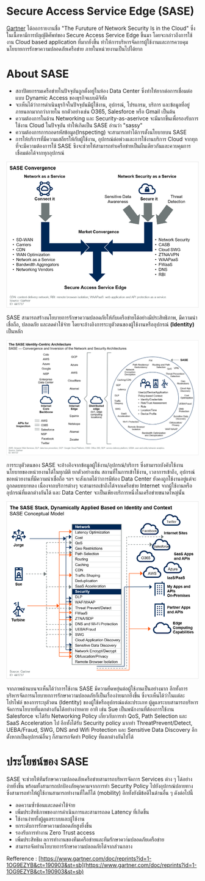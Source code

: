 # Secure Access Service Edge (SASE)

[Gartner](https://www.gartner.com/doc/reprints?id=1-1OG9EZYB&ct=190903&st=sb) ได้ออกรายงานชื่อ "The Furuture of Network Security Is in the Cloud" ซึ่งในเนื้อหามีการบัญญัติศัพท์ของ Secure Access Service Edge ขึ้นมา โดยจะกล่าวถึงการใช้งาน Cloud based application ที่มากยิ่งขึ้น ทำให้การบริหารจัดการผู้ใช้งานและการควบคุมนโยบายการรักษาความปลอดภัยเครือข่าย ภายในหน่วยงานเป็นไปได้ยาก 

# About SASE
- สถาปัตยกรรมเครือข่ายในปัจจุบันถูกตั้งอยู่ในห้อง Data Center ซึ่งทำให้ยากต่อการเชื่อมต่อแบบ Dynamic Access ของธุรกิจแบบดิจิทัล
- จะเห็นได้ว่าการดำเนินธุรกิจในปัจจุบันมีผู้ใช้งาน, อุปกรณ์, โปรแกรม, บริการ และข้อมูลที่อยู่ภายนอกมากกว่าภายใน ยกตัวอย่างเช่น O365, Salesforce หรือ Gmail เป็นต้น
- ความต้องการในด้าน Networking และ Security-as-aserivce จะมีมากขึ้นเพื่อรองรับการใช้งาน Cloud ในปัจจุบัน ทำให้เกิดเป็น SASE อ่านว่า "sassy"
- ความต้องการการถอดรหัสข้อมูล(Inspecting) จะสามารถทำได้การตั้งนโยบายบน SASE 
- การให้บริการที่มีความเสถียรให้กับผู้ใช้งาน, อุปกรณ์ต่อพ่วงและการใช้งานบริการ Cloud จากทุกที่จะมีความต้องการใช้ SASE ซึงจะช่วยให้สามารถทำเครือข่ายเป็นผืนเดียวกันและควบคุมการเชื่อมต่อได้จากทุกอุปกรณ์

![](/kb/img/SASE.png)

SASE สามารถสร้างนโยบายการรักษาความปลอดภัยให้กับเครือข่ายได้อย่างมีประสิทธิภาพ, มีความน่าเชื่อถือ, ปลอดภัย และลดค่าใช้จ่าย โดยจะอ้างอิงการระบุตัวตนของผู้ใช้งานหรืออุปกรณ์ **(Identity)** เป็นหลัก 

![](/kb/img/SASEidentity.png)

การระบุตัวตนของ SASE จะอ้างอิงจากข้อมูลผู้ใช้งาน/อุปกรณ์/บริการ ซึ่งสามารถบังคับใช้งานนโยบายของหน่วยงานได้ในทุกมิติ ยกตัวอย่างเช่น สถานที่ในการเข้าใช้งาน, เวลาการเข้าถึง, อุปกรณ์ขอหน่วยงานที่มีความน่าเชื่อถือ ฯลฯ จะสังเกตได้ว่าการมีห้อง Data Center ยังคงถูกใช้งานอยู่แต่จะถูกลดบทบาทลง เนื่องจากบริการต่างๆ จะสามารถเข้าถึงได้จากเครือข่าย Internet จากผู้ใช้งานหรืออุปกรณ์ที่แตกต่างกันได้ และ Data Center จะเป็นเพียงบริการหนึ่งในเครือข่ายขนาดใหญ่นั้น

![](/kb/img/SASECase.png)

จากภาพด้านบนจะเห็นได้ว่าการใช้งาน SASE มีความยืดหยุ่นต่อผู้ใช้งานเป็นอย่างมาก อีกทั้งการบริหารจัดการนโยบายกการรักษาความปลอดภัยก็เป็นเรื่องง่ายมากยิ่งขึ้น ซึ่งจะเห็นได้ว่าในแต่ละโปรไฟล์ ของการระบุตัวตน (Identity) ของผู้ใช้หรืออุปกรณ์แต่ละประเภท ผู้ดูแลระบบสามารถบริหารจัดการนโยบายที่แตกต่างกันได้อย่างง่ายดาย อาทิ เช่น Sue เป็นพนักงานที่ต้องการใช้งาน Salesforce จะได้รับ Networking Policy เกี่ยวกับการทำ QoS, Path Selection และ SaaS Acceleration ไป อีกทั้งได้รับ Security policy มากทำ ThreatPrevent/Detect, UEBA/Fraud, SWG, DNS and Wifi Protection และ Sensitive Data Discovery อีกตั้งหากเป็นอุปกรณ์อื่นๆ ก็สามารถจัดทำ Policy ที่แตกต่างกันไปได้

# ประโยชน์ของ SASE
SASE จะช่วยให้ทีมรักษาความปลอดภัยเครือข่ายสามารถบริหารจัดการ Services ต่าง ๆ ได้อย่างง่ายยิ่งขึ้น พร้อมทั้งสามารถปกป้องภัยคุกคามจากการทำ Security Policy ไปยังอุปกรณ์ปลายทาง ซึ่งสามารถทำให้ผู้ใช้งานสามารถทำงานที่ใดก็ได้ (mobility) อีกทั้งยังมีข้อดีในด้านอื่น ๆ ดังต่อไปนี้

- ลดความซ้ำซ้อนและลดค่าใช้จ่าย
- เพิ่มประสิทธิภาพของการดำเนินการและสามารถลด Latency ที่เกิดขึ้น
- ใช้งานง่ายทั้งผู้ดูแลระบบและผู้ใช้งาน
- ยกระดับการรักษาความปลอดภัยสูงยิ่งขึ้น
- รองรับการทำงาน Zero Trust access
- เพิ่มประสิทธิผ ลการทำงานของทีมเครือข่ายและทีมรักษาควา่มปลอดภัยเครือข่าย
- สามารถจัดทำนโยบายการรักษาความปลอดภัยได้จากส่วนกลาง 

Refference : [https://www.gartner.com/doc/reprints?id=1-1OG9EZYB&ct=190903&st=sb](https://www.gartner.com/doc/reprints?id=1-1OG9EZYB&ct=190903&st=sb)